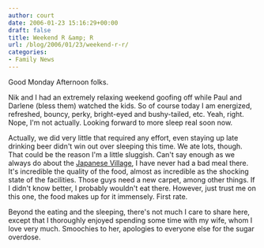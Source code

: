 ```yaml
---
author: court
date: 2006-01-23 15:16:29+00:00
draft: false
title: Weekend R &amp; R
url: /blog/2006/01/23/weekend-r-r/
categories:
- Family News
---
```


Good Monday Afternoon folks.

Nik and I had an extremely relaxing weekend goofing off while Paul and Darlene (bless them) watched the kids.  So of course today I am energized, refreshed, bouncy, perky, bright-eyed and bushy-tailed, etc.  Yeah, right.  Nope, I'm not actually.  Looking forward to more sleep real soon now.

Actually, we did very little that required any effort, even staying up late drinking beer didn't win out over sleeping this time.  We ate lots, though.  That could be the reason I'm a little sluggish.  Can't say enough as we always do about the [Japanese Village](http://www.japanesevillage.net/), I have never had a bad meal there.  It's incredible the quality of the food, almost as incredible as the shocking state of the facilities.  Those guys need a new carpet, among other things.  If I didn't know better, I probably wouldn't eat there.  However, just trust me on this one, the food makes up for it immensely.  First rate.

Beyond the eating and the sleeping, there's not much I care to share here, except that I thoroughly enjoyed spending some time with my wife, whom I love very much.  Smoochies to her, apologies to everyone else for the sugar overdose.
